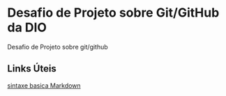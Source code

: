 # Desafio de Projeto sobre Git/GitHub da DIO
Desafio de Projeto sobre git/github
## Links Úteis
[sintaxe basica Markdown](https://github.com/ValmirFerreira/dio-desafio-gitHub-primeiro-repositorio.git)
